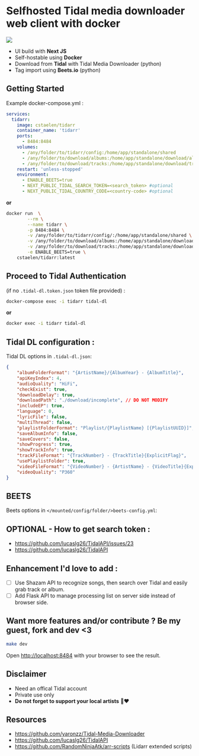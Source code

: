 # Selfhosted Tidal media downloader web client with docker
<img src="https://github.com/cstaelen/tidarr/blob/main/screenshot.png?raw=true" />

- UI build with **Next JS**
- Self-hostable using **Docker**
- Download from **Tidal** with Tidal Media Downloader (python)
- Tag import using **Beets.io** (python)

## Getting Started

Example docker-compose.yml : 
```yaml
services:
  tidarr:
    image: cstaelen/tidarr
    container_name: 'tidarr'
    ports:
      - 8484:8484
    volumes:
      - /any/folder/to/tidarr/config:/home/app/standalone/shared
      - /any/folder/to/download/albums:/home/app/standalone/download/albums
      - /any/folder/to/download/tracks:/home/app/standalone/download/tracks
    restart: 'unless-stopped'
    environment:
      - ENABLE_BEETS=true
      - NEXT_PUBLIC_TIDAL_SEARCH_TOKEN=<search_token> #optional
      - NEXT_PUBLIC_TIDAL_COUNTRY_CODE=<country-code> #optional
```
**or**
```bash
docker run  \
		--rm \
		--name tidarr \
		-p 8484:8484 \
		-v /any/folder/to/tidarr/config/:/home/app/standalone/shared \
		-v /any/folder/to/download/albums:/home/app/standalone/download/albums \
		-v /any/folder/to/download/tracks:/home/app/standalone/download/tracks \
		-e ENABLE_BEETS=true \
    cstaelen/tidarr:latest
```
## Proceed to Tidal Authentication 
(if no `.tidal-dl.token.json` token file provided) : 
```bash 
docker-compose exec -i tidarr tidal-dl
```
**or**
```bash 
docker exec -i tidarr tidal-dl
```


## Tidal DL configuration : 
Tidal DL options in `.tidal-dl.json`:
```json
{
    "albumFolderFormat": "{ArtistName}/{AlbumYear} - {AlbumTitle}",
    "apiKeyIndex": 4,
    "audioQuality": "HiFi",
    "checkExist": true,
    "downloadDelay": true,
    "downloadPath": "./download/incomplete", // DO NOT MODIFY
    "includeEP": true,
    "language": 0,
    "lyricFile": false,
    "multiThread": false,
    "playlistFolderFormat": "Playlist/{PlaylistName} [{PlaylistUUID}]",
    "saveAlbumInfo": false,
    "saveCovers": false,
    "showProgress": true,
    "showTrackInfo": true,
    "trackFileFormat": "{TrackNumber} - {TrackTitle}{ExplicitFlag}",
    "usePlaylistFolder": true,
    "videoFileFormat": "{VideoNumber} - {ArtistName} - {VideoTitle}{ExplicitFlag}",
    "videoQuality": "P360"
}
```

## BEETS
Beets options in `</mounted/config/folder/>beets-config.yml`:

## OPTIONAL - How to get search token : 
- https://github.com/lucaslg26/TidalAPI/issues/23
- https://github.com/lucaslg26/TidalAPI


## Enhancement I'd love to add : 
- [ ] Use Shazam API to recognize songs, then search over Tidal and easily grab track or album.
- [ ] Add Flask API to manage processing list on server side instead of browser side.

## Want more features and/or contribute ? Be my guest, fork and dev <3

```bash
make dev
```

Open [http://localhost:8484](http://localhost:8484) with your browser to see the result.

## Disclaimer
- Need an offical Tidal account
- Private use only
- **Do not forget to support your local artists** 🙏❤️

## Resources
- https://github.com/yaronzz/Tidal-Media-Downloader
- https://github.com/lucaslg26/TidalAPI
- https://github.com/RandomNinjaAtk/arr-scripts (Lidarr extended scripts)